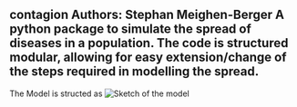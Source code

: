 contagion
Authors: Stephan Meighen-Berger
A python package to simulate the spread of diseases in a population.
The code is structured modular, allowing for easy extension/change
of the steps required in modelling the spread.
--------------------------------------------------------------------------------
The Model is structed as
![Sketch of the model](//images//Model.Basic.png)